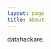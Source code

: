 ```yaml
---
layout: page
title: About
---
```

<script src="https://www.hackthebox.eu/badge/44591"></script>

datahackare.